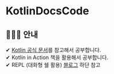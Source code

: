 # KotlinDocsCode
## 👨🏻‍🏫 안내
✔ [Kotlin 공식 문서](https://kotlinlang.org/docs/home.html)를 참고해서 공부합니다.   
✔ Kotlin in Action 책을 활용해서 공부합니다.   
✔ REPL (대화형 쉘 활용) [블로그](https://velog.io/@ohju96/Kotlin%EC%9D%98-%EA%B8%B0%EC%B4%88-%EC%9D%B4%EB%A1%A0%EA%B3%BC-Hello-World-%EC%B6%9C%EB%A0%A5%ED%95%98%EA%B8%B0) 하단 참고
